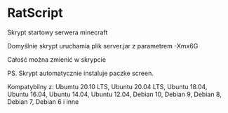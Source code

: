 # RatScript
Skrypt startowy serwera minecraft

Domyślnie skrypt uruchamia plik server.jar z parametrem -Xmx6G

Całość można zmienić w skrypcie

PS. Skrypt automatycznie instaluje paczke screen.

Kompatybilny z: Ubumtu 20.10 LTS, Ubuntu 20.04 LTS, Ubuntu 18.04, Ubuntu 16.04, Ubuntu 14.04, Ubuntu 12.04, Debian 10, Debian 9, Debian 8, Debian 7, Debian 6 i inne
